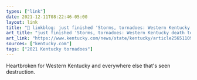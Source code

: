 ```yaml
---
types: ["link"]
date: 2021-12-11T08:22:46-05:00
layout: link
title: "🔗 linkblog: just finished 'Storms, tornadoes: Western Kentucky death toll update | Lexington Herald Leader'"
art_title: "just finished 'Storms, tornadoes: Western Kentucky death toll update | Lexington Herald Leader"
art_link: "https://www.kentucky.com/news/state/kentucky/article256511091.html"
sources: ["kentucky.com"]
tags: ["2021 Kentucky tornadoes"]
---
```

Heartbroken for Western Kentucky and everywhere else that's seen destruction.
